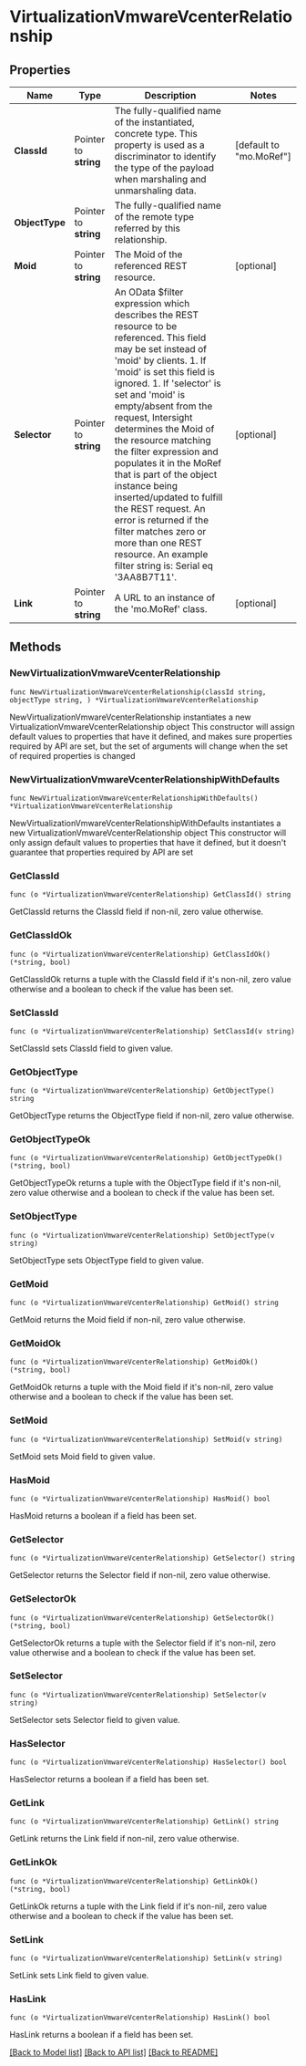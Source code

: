 # VirtualizationVmwareVcenterRelationship

## Properties

Name | Type | Description | Notes
------------ | ------------- | ------------- | -------------
**ClassId** | Pointer to **string** | The fully-qualified name of the instantiated, concrete type. This property is used as a discriminator to identify the type of the payload when marshaling and unmarshaling data. | [default to "mo.MoRef"]
**ObjectType** | Pointer to **string** | The fully-qualified name of the remote type referred by this relationship. | 
**Moid** | Pointer to **string** | The Moid of the referenced REST resource. | [optional] 
**Selector** | Pointer to **string** | An OData $filter expression which describes the REST resource to be referenced. This field may be set instead of &#39;moid&#39; by clients. 1. If &#39;moid&#39; is set this field is ignored. 1. If &#39;selector&#39; is set and &#39;moid&#39; is empty/absent from the request, Intersight determines the Moid of the resource matching the filter expression and populates it in the MoRef that is part of the object instance being inserted/updated to fulfill the REST request. An error is returned if the filter matches zero or more than one REST resource. An example filter string is: Serial eq &#39;3AA8B7T11&#39;. | [optional] 
**Link** | Pointer to **string** | A URL to an instance of the &#39;mo.MoRef&#39; class. | [optional] 

## Methods

### NewVirtualizationVmwareVcenterRelationship

`func NewVirtualizationVmwareVcenterRelationship(classId string, objectType string, ) *VirtualizationVmwareVcenterRelationship`

NewVirtualizationVmwareVcenterRelationship instantiates a new VirtualizationVmwareVcenterRelationship object
This constructor will assign default values to properties that have it defined,
and makes sure properties required by API are set, but the set of arguments
will change when the set of required properties is changed

### NewVirtualizationVmwareVcenterRelationshipWithDefaults

`func NewVirtualizationVmwareVcenterRelationshipWithDefaults() *VirtualizationVmwareVcenterRelationship`

NewVirtualizationVmwareVcenterRelationshipWithDefaults instantiates a new VirtualizationVmwareVcenterRelationship object
This constructor will only assign default values to properties that have it defined,
but it doesn't guarantee that properties required by API are set

### GetClassId

`func (o *VirtualizationVmwareVcenterRelationship) GetClassId() string`

GetClassId returns the ClassId field if non-nil, zero value otherwise.

### GetClassIdOk

`func (o *VirtualizationVmwareVcenterRelationship) GetClassIdOk() (*string, bool)`

GetClassIdOk returns a tuple with the ClassId field if it's non-nil, zero value otherwise
and a boolean to check if the value has been set.

### SetClassId

`func (o *VirtualizationVmwareVcenterRelationship) SetClassId(v string)`

SetClassId sets ClassId field to given value.


### GetObjectType

`func (o *VirtualizationVmwareVcenterRelationship) GetObjectType() string`

GetObjectType returns the ObjectType field if non-nil, zero value otherwise.

### GetObjectTypeOk

`func (o *VirtualizationVmwareVcenterRelationship) GetObjectTypeOk() (*string, bool)`

GetObjectTypeOk returns a tuple with the ObjectType field if it's non-nil, zero value otherwise
and a boolean to check if the value has been set.

### SetObjectType

`func (o *VirtualizationVmwareVcenterRelationship) SetObjectType(v string)`

SetObjectType sets ObjectType field to given value.


### GetMoid

`func (o *VirtualizationVmwareVcenterRelationship) GetMoid() string`

GetMoid returns the Moid field if non-nil, zero value otherwise.

### GetMoidOk

`func (o *VirtualizationVmwareVcenterRelationship) GetMoidOk() (*string, bool)`

GetMoidOk returns a tuple with the Moid field if it's non-nil, zero value otherwise
and a boolean to check if the value has been set.

### SetMoid

`func (o *VirtualizationVmwareVcenterRelationship) SetMoid(v string)`

SetMoid sets Moid field to given value.

### HasMoid

`func (o *VirtualizationVmwareVcenterRelationship) HasMoid() bool`

HasMoid returns a boolean if a field has been set.

### GetSelector

`func (o *VirtualizationVmwareVcenterRelationship) GetSelector() string`

GetSelector returns the Selector field if non-nil, zero value otherwise.

### GetSelectorOk

`func (o *VirtualizationVmwareVcenterRelationship) GetSelectorOk() (*string, bool)`

GetSelectorOk returns a tuple with the Selector field if it's non-nil, zero value otherwise
and a boolean to check if the value has been set.

### SetSelector

`func (o *VirtualizationVmwareVcenterRelationship) SetSelector(v string)`

SetSelector sets Selector field to given value.

### HasSelector

`func (o *VirtualizationVmwareVcenterRelationship) HasSelector() bool`

HasSelector returns a boolean if a field has been set.

### GetLink

`func (o *VirtualizationVmwareVcenterRelationship) GetLink() string`

GetLink returns the Link field if non-nil, zero value otherwise.

### GetLinkOk

`func (o *VirtualizationVmwareVcenterRelationship) GetLinkOk() (*string, bool)`

GetLinkOk returns a tuple with the Link field if it's non-nil, zero value otherwise
and a boolean to check if the value has been set.

### SetLink

`func (o *VirtualizationVmwareVcenterRelationship) SetLink(v string)`

SetLink sets Link field to given value.

### HasLink

`func (o *VirtualizationVmwareVcenterRelationship) HasLink() bool`

HasLink returns a boolean if a field has been set.


[[Back to Model list]](../README.md#documentation-for-models) [[Back to API list]](../README.md#documentation-for-api-endpoints) [[Back to README]](../README.md)


